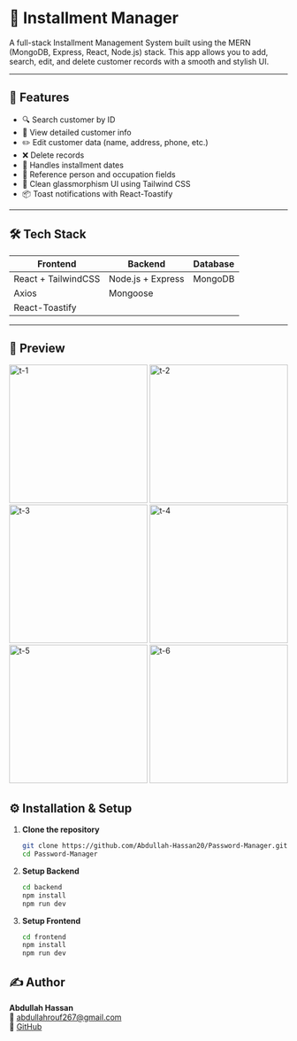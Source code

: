 # 💼 Installment Manager

A full-stack Installment Management System built using the MERN (MongoDB, Express, React, Node.js) stack. This app allows you to add, search, edit, and delete customer records with a smooth and stylish UI.

---

## 🚀 Features

- 🔍 Search customer by ID
- 📝 View detailed customer info
- ✏️ Edit customer data (name, address, phone, etc.)
- ❌ Delete records
- 📆 Handles installment dates
- 🧾 Reference person and occupation fields
- 🌈 Clean glassmorphism UI using Tailwind CSS
- 📦 Toast notifications with React-Toastify

---

## 🛠️ Tech Stack

| Frontend            | Backend             | Database  |
|---------------------|---------------------|-----------|
| React + TailwindCSS | Node.js + Express   | MongoDB   |
| Axios               | Mongoose            |           |
| React-Toastify      |                     |           |

---

## 📸 Preview

<img width="250" alt="t-1" src="https://github.com/user-attachments/assets/5f8b6e67-0cd9-4950-9f25-02e1918268fe" />
<img width="250" alt="t-2" src="https://github.com/user-attachments/assets/0d672d3a-0c2c-459c-845b-6e904248d466" />
<img width="250" alt="t-3" src="https://github.com/user-attachments/assets/1ff1282c-6219-4b80-b87c-16ec01db2dff" />
<img width="250" alt="t-4" src="https://github.com/user-attachments/assets/5100cb0c-7c80-4da9-bb04-abba7061d8fb" />
<img width="250" alt="t-5" src="https://github.com/user-attachments/assets/1f668521-d560-461d-b85b-2e440ecd6b9a" />
<img width="250" alt="t-6" src="https://github.com/user-attachments/assets/9c139ef6-6053-4543-a770-0fe321a6a278" />


## ⚙️ Installation & Setup

1. **Clone the repository**
   ```bash
   git clone https://github.com/Abdullah-Hassan20/Password-Manager.git
   cd Password-Manager

2. **Setup Backend**
   ```bash
   cd backend
   npm install
   npm run dev

4. **Setup Frontend**
   ```bash
   cd frontend
   npm install
   npm run dev

## ✍️ Author

**Abdullah Hassan**  
📧 abdullahrouf267@gmail.com  
🔗 [GitHub](https://github.com/Abdullah-Hassan20)

